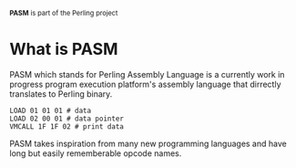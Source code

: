 <sup>**PASM** is part of the Perling project</sup>

# What is PASM
PASM which stands for Perling Assembly Language is a currently work in progress program execution platform's assembly language that dirrectly translates to Perling binary.

```
LOAD 01 01 01 # data
LOAD 02 00 01 # data pointer
VMCALL 1F 1F 02 # print data
```
PASM takes inspiration from many new programming languages and have long but easily rememberable opcode names.
